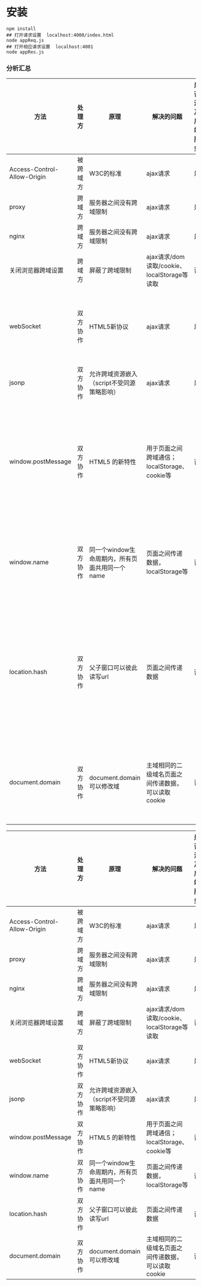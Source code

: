 # 安装  
```
npm install
## 打开请求设置  localhost:4000/index.html  
node appReq.js  
## 打开相应请求设置  localhost:4001 
node appRes.js
```



### 分析汇总  

方法 | 处理方| 原理| 解决的问题 | 是否涉及后端服务 | 协作方式 | 推荐等级 | 备注 | 引入firame
---|---|---|---|---|---|---|---|---
Access-Control-Allow-Origin | 被跨域方 | W3C的标准 | ajax请求 | 是 | | 一级 | CORS是跨源资源分享（Cross-Origin Resource Sharing）的缩写。它是W3C标准，是跨源AJAX请求的根本解决方法|
proxy | 跨域方 | 服务器之间没有跨域限制 | ajax请求 | 是 | | 一级 ||
nginx | 跨域方 | 服务器之间没有跨域限制 | ajax请求 | 是 | | 一级 ||
关闭浏览器跨域设置 | 跨域方 | 屏蔽了跨域限制 |  ajax请求/dom读取/cookie、localStorage等读取 | 否 | | 不推荐 | 不能改变实际场景，仅可用作测试 | 
webSocket | 双方协作 | HTML5新协议 | ajax请求 | 是  |被跨域方设置websocket服务器，监听事件并返回数据,跨域方引入websocket，监听事件、发送事件并处理数据 | 二级 | WebSocket是一种通信协议，使用ws://（非加密）和wss://（加密）作为协议前缀。该协议不实行同源政策。它实现了浏览器与服务器全双工通信，同时允许跨域通讯，是server push技术的一种很好的实现。
jsonp | 双方协作 | 允许跨域资源嵌入（script不受同源策略影响） | ajax请求 | 是 | 约定好请求链接的callback参数名 | 三级 | 兼容性好，只适用get请求，只能用script有效；img、iframe等标签无法执行callback函数
window.postMessage | 双方协作 | HTML5 的新特性 | 用于页面之间跨域通信；localStorage、cookie等 | 否 | 跨域方和被跨域方，都需要监听message事件，并根据orgin判断返回相应数据；提前约定好哪些orgin允许返回data；跨域方需要通过iframe引入被跨域页面，并由该iframe发出postMessage事件| 三级 | window.postMessage(message,targetOrigin) 使用它来向其它的window对象发送消息；一个事件只能处理一种数据 | 是
window.name | 双方协作 | 同一个window生命周期内，所有页面共用同一个name | 页面之间传递数据，localStorage等 | 否 | 被跨域方设置window.name；跨域方通过iframe引入被跨域链接，并修改src为跨域方的同域链接，继而获取到window.name| 三级 | window.name默认值是''，最大可以达到2M，刷新后依然存在；只能使用一次；**中间iframe可以不做任何处理** | 是
location.hash | 双方协作 | 父子窗口可以彼此读写url | 页面之间传递数据 | 否 |被跨域方根据hash判断，通过iframe引入跨域方的b链接，并通过hash给该链接传值data；在b链接中，设置该链接的父窗口的父窗口的hash值为data；跨域方通过iframe引入被跨域链接，设置setInterval监听hash值的变化| 三级 | 更改hash不会导致页面刷新，**中间iframe需要更改父窗口的hash值**，只能使用一次 | 是
document.domain | 双方协作 | document.domain可以修改域 | 主域相同的二级域名页面之间传递数据，可以读取cookie | 否 | 双方都设置domain为主域；被跨域方设置data值；跨域方通过iframe引入被跨域链接，设置function，读取iframe中的data值| 三级 | | 是


方法 | 处理方| 原理| 解决的问题 | 是否涉及后端服务 | 推荐等级 | 引入firame
---|---|---|---|---|---|---
Access-Control-Allow-Origin | 被跨域方 | W3C的标准 | ajax请求 | 是 | 一级 | 
proxy | 跨域方 | 服务器之间没有跨域限制 | ajax请求 | 是 | 一级 |
nginx | 跨域方 | 服务器之间没有跨域限制 | ajax请求 | 是 | 一级 |
关闭浏览器跨域设置 | 跨域方 | 屏蔽了跨域限制 |  ajax请求/dom读取/cookie、localStorage等读取 | 否 | 不推荐 | 
webSocket | 双方协作 | HTML5新协议 | ajax请求 | 是  | 二级 | 
jsonp | 双方协作 | 允许跨域资源嵌入（script不受同源策略影响） | ajax请求 | 是 | 三级 | 
window.postMessage | 双方协作 | HTML5 的新特性 | 用于页面之间跨域通信；localStorage、cookie等 | 否 | 三级 | 是
window.name | 双方协作 | 同一个window生命周期内，所有页面共用同一个name | 页面之间传递数据，localStorage等 | 否 |  三级 | 是
location.hash | 双方协作 | 父子窗口可以彼此读写url | 页面之间传递数据 | 否 | 三级 | 是
document.domain | 双方协作 | document.domain可以修改域 | 主域相同的二级域名页面之间传递数据，可以读取cookie | 否 |  三级 | 是




